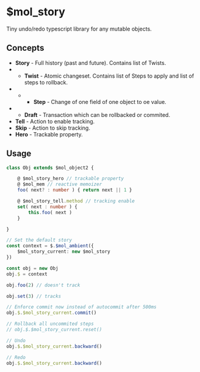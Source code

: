 # $mol_story

Tiny undo/redo typescript library for any mutable objects.

## Concepts

- **Story** - Full history (past and future). Contains list of Twists.
- - **Twist** - Atomic changeset. Contains list of Steps to apply and list of steps to rollback.
- - - **Step** - Change of one field of one object to oe value.
- - **Draft** - Transaction which can be rollbacked or commited.
- **Tell** - Action to enable tracking.
- **Skip** - Action to skip tracking.
- **Hero** - Trackable property.

## Usage

```ts
class Obj extends $mol_object2 {

	@ $mol_story_hero // trackable property
	@ $mol_mem // reactive memoizer
	foo( next? : number ) { return next || 1 }

	@ $mol_story_tell.method // tracking enable
	set( next : number ) {
		this.foo( next )
	}

}

// Set the default story
const context = $.$mol_ambient({
	$mol_story_current: new $mol_story
})

const obj = new Obj
obj.$ = context

obj.foo(2) // doesn't track

obj.set(3) // tracks

// Enforce commit now instead of autocommit after 500ms
obj.$.$mol_story_current.commit()

// Rollback all uncommited steps
// obj.$.$mol_story_current.reset()

// Undo
obj.$.$mol_story_current.backward()

// Redo
obj.$.$mol_story_current.backward()
```
